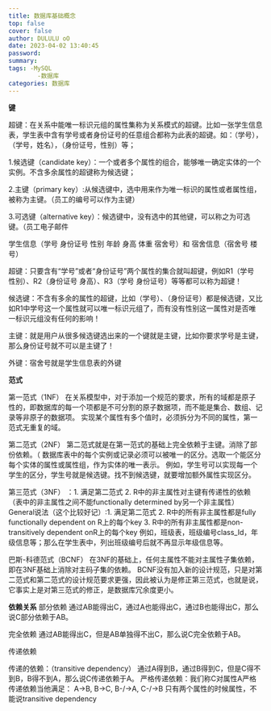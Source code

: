 ```yaml
---
title: 数据库基础概念
top: false
cover: false
author: DULULU oO
date: 2023-04-02 13:40:45
password:
summary:
tags: -MySQL
        -数据库
categories: 数据库
---
```


**键**

超键：在关系中能唯一标识元组的属性集称为关系模式的超键。比如一张学生信息表，学生表中含有学号或者身份证号的任意组合都称为此表的超键。如：（学号），（学号，姓名），（身份证号，性别）等；

1.候选键（candidate key）：一个或者多个属性的组合，能够唯一确定实体的一个实例。不含多余属性的超键称为候选键；

2.主键（primary key）:从候选键中，选中用来作为唯一标识的属性或者属性组，被称为主键。（员工的编号可以作为主键）

3.可选键（alternative key）：候选键中，没有选中的其他键，可以称之为可选键。（员工电子邮件

学生信息（学号 身份证号 性别 年龄 身高 体重 宿舍号）和 宿舍信息（宿舍号 楼号）

超键：只要含有“学号”或者“身份证号”两个属性的集合就叫超键，例如R1（学号 性别）、R2（身份证号 身高）、R3（学号 身份证号）等等都可以称为超键！

候选键：不含有多余的属性的超键，比如（学号）、（身份证号）都是候选键，又比如R1中学号这一个属性就可以唯一标识元组了，而有没有性别这一属性对是否唯一标识元组没有任何的影响！

主键：就是用户从很多候选键选出来的一个键就是主键，比如你要求学号是主键，那么身份证号就不可以是主键了！

外键：宿舍号就是学生信息表的外键

**范式**

第一范式（1NF）
在关系模型中，对于添加一个规范的要求，所有的域都是原子性的，即数据库的每一个项都是不可分割的原子数据项，而不能是集合、数组、记录等非原子的数据项。
实现某个属性有多个值时，必须拆分为不同的属性，第一范式无重复的域。

第二范式（2NF）
第二范式就是在第一范式的基础上完全依赖于主键。消除了部份依赖。（
数据库表中的每个实例或记录必须可以被唯一的区分。选取一个能区分每个实体的属性或属性组，作为实体的唯一表示。
例如，学生号可以实现每一个学生的区分，学生号就是候选键。找不到候选键，就要增加额外属性实现区分。

第三范式（3NF）
：1. 满足第二范式 2. R中的非主属性对主键有传递性的依赖（表中的非主属性之间不能functionally determined by另一个非主属性）
General说法（这个比较好记）:1. 满足第二范式 2. R中的所有非主属性都是fully functionally dependent on R上的每个key 3. R中的所有非主属性都是non-transitively dependent onR上的每个key
例如，班级表，班级编号class_Id，年级信息等；那么在学生表中，列出班级编号后就不再显示年级信息等。


巴斯-科德范式（BCNF）
在3NF的基础上，任何主属性不能对主属性子集依赖，即在3NF基础上消除对主码子集的依赖。
BCNF没有加入新的设计规范，只是对第二范式和第二范式的设计规范要求更强，因此被认为是修正第三范式，也就是说，它事实上是对第三范式的修正，是数据库冗余度更小。

**依赖关系**
部分依赖
通过AB能得出C，通过A也能得出C，通过B也能得出C，那么说C部分依赖于AB。

完全依赖
通过AB能得出C，但是AB单独得不出C，那么说C完全依赖于AB。

传递依赖

传递的依赖：（transitive dependency）
通过A得到B，通过B得到C，但是C得不到B，B得不到A，那么说C传递依赖于A。
严格传递依赖：我们称C对属性A严格传递依赖当他满足： A->B, B->C, B-/->A, C-/->B 
只有两个属性的时候属性，不能说transitive dependency
 
